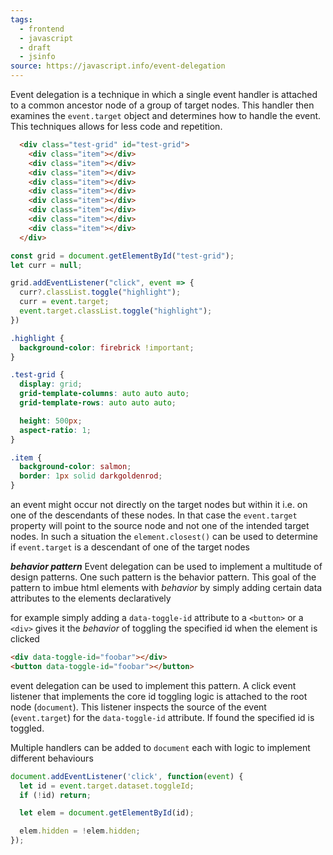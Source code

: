 ```yaml
---
tags:
  - frontend
  - javascript
  - draft
  - jsinfo
source: https://javascript.info/event-delegation
---
```

Event delegation is a technique in which a single event handler is attached to a common ancestor node of a group of target nodes. This handler then examines the `event.target` object and determines how to handle the event. This techniques allows for less code and repetition.

```html
  <div class="test-grid" id="test-grid">
    <div class="item"></div>
    <div class="item"></div>
    <div class="item"></div>
    <div class="item"></div>
    <div class="item"></div>
    <div class="item"></div>
    <div class="item"></div>
    <div class="item"></div>
    <div class="item"></div>
  </div>
```

```javascript
const grid = document.getElementById("test-grid");
let curr = null;

grid.addEventListener("click", event => {
  curr?.classList.toggle("highlight");
  curr = event.target;
  event.target.classList.toggle("highlight");
})
```

```css
.highlight {
  background-color: firebrick !important;
}

.test-grid {
  display: grid;
  grid-template-columns: auto auto auto;
  grid-template-rows: auto auto auto;

  height: 500px;
  aspect-ratio: 1;
}

.item {
  background-color: salmon;
  border: 1px solid darkgoldenrod;
}
```

an event might occur not directly on the target nodes but within it i.e. on one of the descendants of these nodes. In that case the `event.target` property will point to the source node and not one of the intended target nodes. In such a situation the `element.closest()` can be used to determine if `event.target` is a descendant of one of the target nodes


***behavior pattern***
Event delegation can be used to implement a multitude of design patterns. One such pattern is the behavior pattern. This goal of the pattern to imbue html elements with *behavior* by simply adding certain data attributes to the elements declaratively 

for example simply adding a `data-toggle-id` attribute to a `<button>` or a `<div>` gives it the *behavior* of toggling the specified id when the element is clicked

```html
<div data-toggle-id="foobar"></div>
<button data-toggle-id="foobar"></button>
```

event delegation can be used to implement this pattern. A click event listener that implements the core id toggling logic is attached to the root node (`document`). This listener inspects the source of the event (`event.target`) for the `data-toggle-id` attribute. If found the specified id is toggled.

Multiple handlers can be added to `document` each with logic to implement different behaviours 


```javascript
document.addEventListener('click', function(event) {
  let id = event.target.dataset.toggleId;
  if (!id) return;

  let elem = document.getElementById(id);

  elem.hidden = !elem.hidden;
});
```